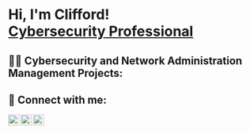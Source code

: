 <h1>Hi, I'm Clifford! <br/><a href="https://github.com/cliffdevop" >Cybersecurity Professional</a>

<h2>👨‍💻 Cybersecurity and Network Administration Management Projects:</h2>

<h2> 🤳 Connect with me:</h2>

[<img align="left" alt="Cliffdevop | Twitter" width="22px" src="https://cdn.jsdelivr.net/npm/simple-icons@v3/icons/twitter.svg" />][twitter]
[<img align="left" alt="Cliffdevop | LinkedIn" width="22px" src="https://cdn.jsdelivr.net/npm/simple-icons@v3/icons/linkedin.svg" />][linkedin]
[<img align="left" alt="Cliffdevop | Instagram" width="22px" src="https://cdn.jsdelivr.net/npm/simple-icons@v3/icons/instagram.svg" />][instagram]

[twitter]: https://x.com/McRoyOguguo
[instagram]: https://www.instagram.com/cliff_devops/
[linkedin]: https://www.linkedin.com/in/clifford-nnanna-oguguo-88b53832/

<!--
**joshmadakor1/joshmadakor1** is a ✨ _special_ ✨ repository because its `README.md` (this file) appears on your GitHub profile.

